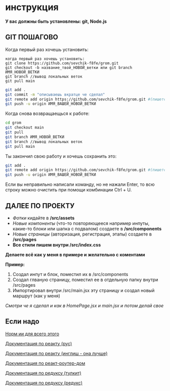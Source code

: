 # инструкция

**У вас должны быть установлены: git, Node.js**

## GIT ПОШАГОВО

Когда первый раз хочешь установить:

    когда первый раз хочешь установить:
    git clone https://github.com/sevchik-f8fe/grom.git
    git checkout -b название_твой_НОВОЙ_ветки или git branch ИМЯ_НОВОЙ_ВЕТКИ
    git branch //вывод локальных веток
    git pull main

```bash
git add .
git commit -m "описываешь вкратце че сделал"
git remote add origin https://github.com/sevchik-f8fe/grom.git #(пишется один раз)
git push -u origin ИМЯ_ВАШЕЙ_НОВОЙ_ВЕТКИ
```

Когда снова возвращаещься к работе:

```bash
cd grom
git checkout main
git pull
git branch ИМЯ_НОВОЙ_ВЕТКИ
git branch //вывод локальных веток
git pull main
```

Ты закончил свою работу и хочешь сохранить это:

```bash
git add .
git remote add origin https://github.com/sevchik-f8fe/grom.git #(пишется один раз)
git push -u origin ИМЯ_ВАШЕЙ_НОВОЙ_ВЕТКИ
```

Если вы неправильно написали команду, но не нажали Enter, то всю строку можно очистить при помощи комбинации Ctrl + U.

## ДАЛЕЕ ПО ПРОЕКТУ

- _Фотки_ кидайте в **/src/assets**
- _Новые компоненты_ (что-то повторяющееся например инпуты, какие-то блоки или шапка с подвалом) создаете в **/src/components**
- _Новые страницы_ (авторизация, регистрация, этапы) создаете в **/src/pages**
- **Все стили пишем внутри /src/index.css**

**Делаете всё как у меня в примере и желательно с коментами**

**Пример:**

1. Создал инпут и блок, поместил их в /src/components
2. Создал глваную страницу, поместил ее в отдельную папку внутри /src/pages
3. Импортировал внутри /src/main.jsx эту страницу и создал новый маршрут (как у меня)

_Смотри че я сделал и как в HomePage.jsx и main.jsx и потом делай свое_

## Если надо

[Норм ии для всего этого](https://devv.ai/ru)

[Документация по реакту (рус)](https://ru.legacy.reactjs.org/docs/getting-started.html)

[Документация по реакту (инглиш - она лучше)](https://react.dev/learn)

[Документация по реакт-роутер-дом](https://reactrouter.com)

[Документация по редуксу (тулкит)](https://redux-toolkit.js.org/introduction/getting-started)

[Документация по редуксу (редукс)](https://redux.js.org/introduction/getting-started)
